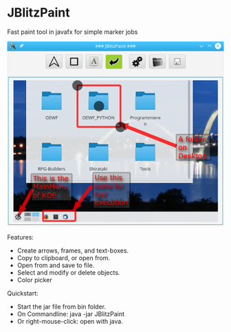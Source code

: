 # JBlitzPaint
Fast paint tool in javafx for simple marker jobs

![Screenshot](doc/Screenshot.png)

Features:
- Create arrows, frames, and text-boxes.
- Copy to clipboard, or open from.
- Open from and save to file.
- Select and modify or delete objects.
- Color picker

Quickstart:
- Start the jar file from bin folder.
- On Commandline: java -jar JBlitzPaint
- Or right-mouse-click: open with java.
